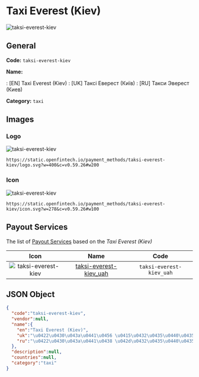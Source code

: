 
# Taxi Everest (Kiev) 
![taksi-everest-kiev](https://static.openfintech.io/payment_methods/taksi-everest-kiev/logo.svg?w=400&c=v0.59.26#w200)  

## General 
**Code:** `taksi-everest-kiev` 
 
**Name:** 
 
:	[EN] Taxi Everest (Kiev) 
:	[UK] Таксі Еверест (Київ) 
:	[RU] Такси Эверест (Киев) 
 
**Category:** `taxi` 
 

## Images 

### Logo 
![taksi-everest-kiev](https://static.openfintech.io/payment_methods/taksi-everest-kiev/logo.svg?w=400&c=v0.59.26#w200)  

```
https://static.openfintech.io/payment_methods/taksi-everest-kiev/logo.svg?w=400&c=v0.59.26#w200
```  

### Icon 
![taksi-everest-kiev](https://static.openfintech.io/payment_methods/taksi-everest-kiev/icon.svg?w=278&c=v0.59.26#w100)  

```
https://static.openfintech.io/payment_methods/taksi-everest-kiev/icon.svg?w=278&c=v0.59.26#w100
```  

## Payout Services 
 
The list of [Payout Services](/payout-services/) based on the _Taxi Everest (Kiev)_ 

|Icon|Name|Code| 
|:---:|:---:|:---:| 
|![taksi-everest-kiev](https://static.openfintech.io/payout_methods/taksi-everest-kiev/icon.svg?w=278&c=v0.59.26#w40) |[taksi-everest-kiev_uah](/payout-services/taksi-everest-kiev_uah/)|`taksi-everest-kiev_uah`| 
 

## JSON Object 

```json
{
  "code":"taksi-everest-kiev",
  "vendor":null,
  "name":{
    "en":"Taxi Everest (Kiev)",
    "uk":"\u0422\u0430\u043a\u0441\u0456 \u0415\u0432\u0435\u0440\u0435\u0441\u0442 (\u041a\u0438\u0457\u0432)",
    "ru":"\u0422\u0430\u043a\u0441\u0438 \u042d\u0432\u0435\u0440\u0435\u0441\u0442 (\u041a\u0438\u0435\u0432)"
  },
  "description":null,
  "countries":null,
  "category":"taxi"
}
```  
